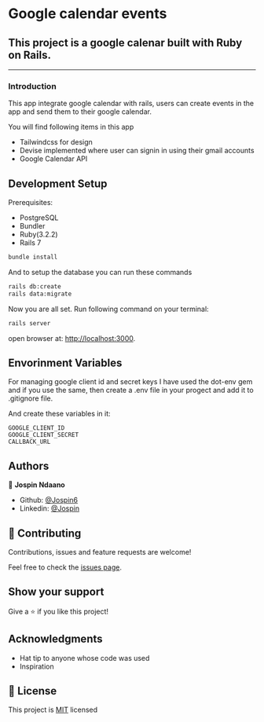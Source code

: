 # Google calendar events
##  This project is a google calenar built with Ruby on Rails.
<hr />

### Introduction

This app integrate google calendar with rails, users can create events in the app and send them to their google calendar.

You will find following items in this app

* Tailwindcss for design
* Devise implemented where user can signin in using their gmail accounts
* Google Calendar API


## Development Setup

Prerequisites:

- PostgreSQL
- Bundler
- Ruby(3.2.2)
- Rails 7

```sh
bundle install
```
And to setup the database you can run these commands

```sh
rails db:create
rails data:migrate
```
Now you are all set. Run following command on your terminal:

```sh
rails server 
```

open browser at: [http://localhost:3000](http://localhost:3000).

## Envorinment Variables

For managing google client id and secret keys I have used the dot-env gem and if you use the same, then create a .env file in your progect and add it to .gitignore file.

And create these variables in it:

```
GOOGLE_CLIENT_ID
GOOGLE_CLIENT_SECRET
CALLBACK_URL
```

## Authors

👤 **Jospin Ndaano**

- Github: [@Jospin6](https://github.com/Jospin6)
- Linkedin: [@Jospin](https://www.linkedin.com/in/jospin-ndagano-8474b7267/)

## 🤝 Contributing

Contributions, issues and feature requests are welcome!

Feel free to check the [issues page](issues/).

## Show your support

Give a ⭐️ if you like this project!

## Acknowledgments

- Hat tip to anyone whose code was used
- Inspiration

## 📝 License

This project is [MIT](lic.url) licensed

